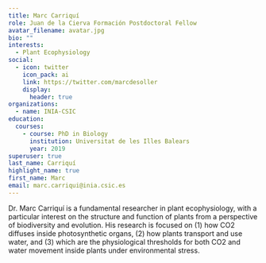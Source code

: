 ```yaml
---
title: Marc Carriquí
role: Juan de la Cierva Formación Postdoctoral Fellow
avatar_filename: avatar.jpg
bio: ""
interests:
  - Plant Ecophysiology
social:
  - icon: twitter
    icon_pack: ai
    link: https://twitter.com/marcdesoller
    display:
      header: true
organizations:
  - name: INIA-CSIC
education:
  courses:
    - course: PhD in Biology
      institution: Universitat de les Illes Balears
      year: 2019
superuser: true
last_name: Carriquí
highlight_name: true
first_name: Marc
email: marc.carriqui@inia.csic.es
---
```

Dr. Marc Carriquí is a fundamental researcher in plant ecophysiology, with a particular interest on the structure and function of plants from a perspective of biodiversity and evolution. His research is focused on (1) how CO2 diffuses inside photosynthetic organs, (2) how plants transport and use water, and (3) which are the physiological thresholds for both CO2 and water movement inside plants under environmental stress.